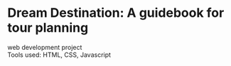 # Dream Destination: A guidebook for tour planning
web development project
<br>
Tools used: HTML, CSS, Javascript


